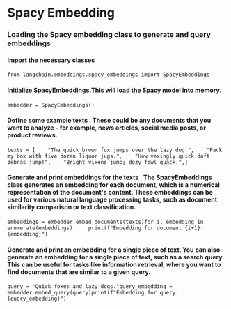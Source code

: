Spacy Embedding
===============

### Loading the Spacy embedding class to generate and query embeddings[](#loading-the-spacy-embedding-class-to-generate-and-query-embeddings "Direct link to Loading the Spacy embedding class to generate and query embeddings")

#### Import the necessary classes[](#import-the-necessary-classes "Direct link to Import the necessary classes")

    from langchain.embeddings.spacy_embeddings import SpacyEmbeddings

#### Initialize SpacyEmbeddings.This will load the Spacy model into memory.[](#initialize-spacyembeddingsthis-will-load-the-spacy-model-into-memory "Direct link to Initialize SpacyEmbeddings.This will load the Spacy model into memory.")

    embedder = SpacyEmbeddings()

#### Define some example texts . These could be any documents that you want to analyze - for example, news articles, social media posts, or product reviews.[](#define-some-example-texts--these-could-be-any-documents-that-you-want-to-analyze---for-example-news-articles-social-media-posts-or-product-reviews "Direct link to Define some example texts . These could be any documents that you want to analyze - for example, news articles, social media posts, or product reviews.")

    texts = [    "The quick brown fox jumps over the lazy dog.",    "Pack my box with five dozen liquor jugs.",    "How vexingly quick daft zebras jump!",    "Bright vixens jump; dozy fowl quack.",]

#### Generate and print embeddings for the texts . The SpacyEmbeddings class generates an embedding for each document, which is a numerical representation of the document's content. These embeddings can be used for various natural language processing tasks, such as document similarity comparison or text classification.[](#generate-and-print-embeddings-for-the-texts--the-spacyembeddings-class-generates-an-embedding-for-each-document-which-is-a-numerical-representation-of-the-documents-content-these-embeddings-can-be-used-for-various-natural-language-processing-tasks-such-as-document-similarity-comparison-or-text-classification "Direct link to Generate and print embeddings for the texts . The SpacyEmbeddings class generates an embedding for each document, which is a numerical representation of the document's content. These embeddings can be used for various natural language processing tasks, such as document similarity comparison or text classification.")

    embeddings = embedder.embed_documents(texts)for i, embedding in enumerate(embeddings):    print(f"Embedding for document {i+1}: {embedding}")

#### Generate and print an embedding for a single piece of text. You can also generate an embedding for a single piece of text, such as a search query. This can be useful for tasks like information retrieval, where you want to find documents that are similar to a given query.[](#generate-and-print-an-embedding-for-a-single-piece-of-text-you-can-also-generate-an-embedding-for-a-single-piece-of-text-such-as-a-search-query-this-can-be-useful-for-tasks-like-information-retrieval-where-you-want-to-find-documents-that-are-similar-to-a-given-query "Direct link to Generate and print an embedding for a single piece of text. You can also generate an embedding for a single piece of text, such as a search query. This can be useful for tasks like information retrieval, where you want to find documents that are similar to a given query.")

    query = "Quick foxes and lazy dogs."query_embedding = embedder.embed_query(query)print(f"Embedding for query: {query_embedding}")